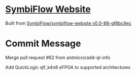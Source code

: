 # [SymbiFlow Website](https://symbiflow.github.io)

Built from [SymbiFlow/symbiflow-website v0.0-88-gf8bc9ec](https://github.com/SymbiFlow/symbiflow-website/commit/f8bc9ec76880850b412572533680dd1921463a44)

# Commit Message

Merge pull request #62 from antmicro/add-ql-info

Add QuickLogic qlf_k4n8 eFPGA to supported architectures
